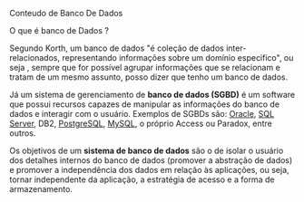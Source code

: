 Conteudo de Banco De Dados

O que é banco de Dados ?

Segundo Korth, um banco de dados "é coleção de dados inter-relacionados, representando informações sobre um domínio especifico", ou seja , sempre que for possível agrupar informações que se relacionam e tratam de um mesmo assunto, posso dizer que tenho um banco de dados.

Já um sistema de gerenciamento de **banco de dados (SGBD)** é um software que possui recursos capazes de manipular as informações do banco de dados e interagir com o usuário. Exemplos de SGBDs são: [Oracle](https://www.devmedia.com.br/curso/curso-de-oracle/1456), [SQL Server](https://www.devmedia.com.br/curso/curso-sql-server/406), DB2, [PostgreSQL](https://www.devmedia.com.br/curso/curso-de-postgresql/1904), [MySQL](https://www.devmedia.com.br/curso/curso-completo-de-mysql/281), o próprio Access ou Paradox, entre outros.

Os objetivos de um **sistema de banco de dados** são o de isolar o usuário dos detalhes internos do banco de dados (promover a abstração de dados) e promover a independência dos dados em relação às aplicações, ou seja, tornar independente da aplicação, a estratégia de acesso e a forma de armazenamento.